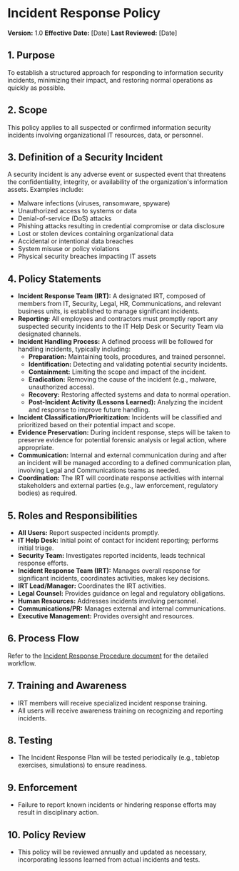 # Incident Response Policy

**Version:** 1.0
**Effective Date:** [Date]
**Last Reviewed:** [Date]

## 1. Purpose

To establish a structured approach for responding to information security incidents, minimizing their impact, and restoring normal operations as quickly as possible.

## 2. Scope

This policy applies to all suspected or confirmed information security incidents involving organizational IT resources, data, or personnel.

## 3. Definition of a Security Incident

A security incident is any adverse event or suspected event that threatens the confidentiality, integrity, or availability of the organization's information assets. Examples include:

*   Malware infections (viruses, ransomware, spyware)
*   Unauthorized access to systems or data
*   Denial-of-service (DoS) attacks
*   Phishing attacks resulting in credential compromise or data disclosure
*   Lost or stolen devices containing organizational data
*   Accidental or intentional data breaches
*   System misuse or policy violations
*   Physical security breaches impacting IT assets

## 4. Policy Statements

*   **Incident Response Team (IRT):** A designated IRT, composed of members from IT, Security, Legal, HR, Communications, and relevant business units, is established to manage significant incidents.
*   **Reporting:** All employees and contractors must promptly report any suspected security incidents to the IT Help Desk or Security Team via designated channels.
*   **Incident Handling Process:** A defined process will be followed for handling incidents, typically including:
    *   **Preparation:** Maintaining tools, procedures, and trained personnel.
    *   **Identification:** Detecting and validating potential security incidents.
    *   **Containment:** Limiting the scope and impact of the incident.
    *   **Eradication:** Removing the cause of the incident (e.g., malware, unauthorized access).
    *   **Recovery:** Restoring affected systems and data to normal operation.
    *   **Post-Incident Activity (Lessons Learned):** Analyzing the incident and response to improve future handling.
*   **Incident Classification/Prioritization:** Incidents will be classified and prioritized based on their potential impact and scope.
*   **Evidence Preservation:** During incident response, steps will be taken to preserve evidence for potential forensic analysis or legal action, where appropriate.
*   **Communication:** Internal and external communication during and after an incident will be managed according to a defined communication plan, involving Legal and Communications teams as needed.
*   **Coordination:** The IRT will coordinate response activities with internal stakeholders and external parties (e.g., law enforcement, regulatory bodies) as required.

## 5. Roles and Responsibilities

*   **All Users:** Report suspected incidents promptly.
*   **IT Help Desk:** Initial point of contact for incident reporting; performs initial triage.
*   **Security Team:** Investigates reported incidents, leads technical response efforts.
*   **Incident Response Team (IRT):** Manages overall response for significant incidents, coordinates activities, makes key decisions.
*   **IRT Lead/Manager:** Coordinates the IRT activities.
*   **Legal Counsel:** Provides guidance on legal and regulatory obligations.
*   **Human Resources:** Addresses incidents involving personnel.
*   **Communications/PR:** Manages external and internal communications.
*   **Executive Management:** Provides oversight and resources.

## 6. Process Flow

Refer to the [Incident Response Procedure document](link-to-process-doc-if-exists) for the detailed workflow.

## 7. Training and Awareness

*   IRT members will receive specialized incident response training.
*   All users will receive awareness training on recognizing and reporting incidents.

## 8. Testing

*   The Incident Response Plan will be tested periodically (e.g., tabletop exercises, simulations) to ensure readiness.

## 9. Enforcement

*   Failure to report known incidents or hindering response efforts may result in disciplinary action.

## 10. Policy Review

*   This policy will be reviewed annually and updated as necessary, incorporating lessons learned from actual incidents and tests. 